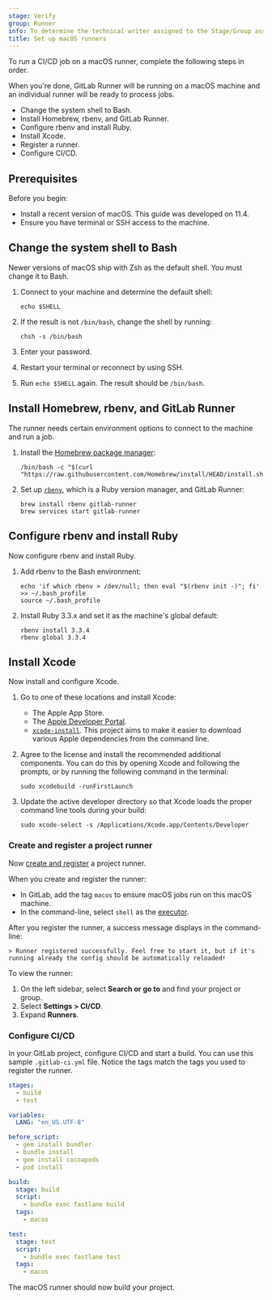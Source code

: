 ```yaml
---
stage: Verify
group: Runner
info: To determine the technical writer assigned to the Stage/Group associated with this page, see https://handbook.gitlab.com/handbook/product/ux/technical-writing/#assignments
title: Set up macOS runners
---
```


To run a CI/CD job on a macOS runner, complete the following steps in order.

When you're done, GitLab Runner will be running on a macOS machine
and an individual runner will be ready to process jobs.

- Change the system shell to Bash.
- Install Homebrew, rbenv, and GitLab Runner.
- Configure rbenv and install Ruby.
- Install Xcode.
- Register a runner.
- Configure CI/CD.

## Prerequisites

Before you begin:

- Install a recent version of macOS. This guide was developed on 11.4.
- Ensure you have terminal or SSH access to the machine.

## Change the system shell to Bash

Newer versions of macOS ship with Zsh as the default shell.
You must change it to Bash.

1. Connect to your machine and determine the default shell:

   ```shell
   echo $SHELL
   ```

1. If the result is not `/bin/bash`, change the shell by running:

   ```shell
   chsh -s /bin/bash
   ```

1. Enter your password.
1. Restart your terminal or reconnect by using SSH.
1. Run `echo $SHELL` again. The result should be `/bin/bash`.

## Install Homebrew, rbenv, and GitLab Runner

The runner needs certain environment options to connect to the machine and run a job.

1. Install the [Homebrew package manager](https://brew.sh/):

   ```shell
   /bin/bash -c "$(curl "https://raw.githubusercontent.com/Homebrew/install/HEAD/install.sh")"
   ```

1. Set up [`rbenv`](https://github.com/rbenv/rbenv), which is a Ruby version manager, and GitLab Runner:

   ```shell
   brew install rbenv gitlab-runner
   brew services start gitlab-runner
   ```

## Configure rbenv and install Ruby

Now configure rbenv and install Ruby.

1. Add rbenv to the Bash environment:

   ```shell
   echo 'if which rbenv > /dev/null; then eval "$(rbenv init -)"; fi' >> ~/.bash_profile
   source ~/.bash_profile
   ```

1. Install Ruby 3.3.x and set it as the machine's global default:

   ```shell
   rbenv install 3.3.4
   rbenv global 3.3.4
   ```

## Install Xcode

Now install and configure Xcode.

1. Go to one of these locations and install Xcode:

   - The Apple App Store.
   - The [Apple Developer Portal](https://developer.apple.com/download/all/?q=xcode).
   - [`xcode-install`](https://github.com/xcpretty/xcode-install). This project aims to make it easier to download various
     Apple dependencies from the command line.

1. Agree to the license and install the recommended additional components.
   You can do this by opening Xcode and following the prompts, or by running the following command in the terminal:

   ```shell
   sudo xcodebuild -runFirstLaunch
   ```

1. Update the active developer directory so that Xcode loads the proper command line tools during your build:

   ```shell
   sudo xcode-select -s /Applications/Xcode.app/Contents/Developer
   ```

### Create and register a project runner

Now [create and register](https://docs.gitlab.com/ee/ci/runners/runners_scope.html#create-a-project-runner-with-an-authentication-token) a project runner.

When you create and register the runner:

- In GitLab, add the tag `macos` to ensure macOS jobs run on this macOS machine.
- In the command-line, select `shell` as the [executor](../executors/_index.md).

After you register the runner, a success message displays in the command-line:

```shell
> Runner registered successfully. Feel free to start it, but if it's running already the config should be automatically reloaded!
```

To view the runner:

1. On the left sidebar, select **Search or go to** and find your project or group.
1. Select **Settings > CI/CD**.
1. Expand **Runners**.

### Configure CI/CD

In your GitLab project, configure CI/CD and start a build. You can use this sample `.gitlab-ci.yml` file.
Notice the tags match the tags you used to register the runner.

```yaml
stages:
  - build
  - test

variables:
  LANG: "en_US.UTF-8"

before_script:
  - gem install bundler
  - bundle install
  - gem install cocoapods
  - pod install

build:
  stage: build
  script:
    - bundle exec fastlane build
  tags:
    - macos

test:
  stage: test
  script:
    - bundle exec fastlane test
  tags:
    - macos
```

The macOS runner should now build your project.
